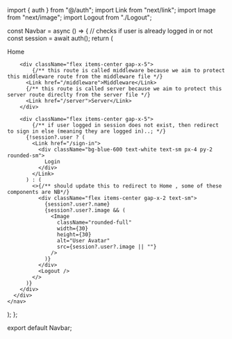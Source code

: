 import { auth } from "@/auth";
import Link from "next/link";
import Image from "next/image";
import Logout from "./Logout";

const Navbar = async () => {
  // checks if user is already logged in or not
  const session = await auth();
  return (
    <nav className="border-b bg-background w-full flex items-center">
      <div className="flex w-full items-center justify-between my-4">
        <Link className="font-bold" href="/">
          Home
        </Link>

        <div className="flex items-center gap-x-5">
            {/** this route is called middleware because we aim to protect this middleware route from the middleware file */}
          <Link href="/middleware">Middleware</Link>
          {/** this route is called server because we aim to protect this server route direclty from the server file */}
          <Link href="/server">Server</Link>
        </div>

        <div className="flex items-center gap-x-5">
            {/** if user logged in session does not exist, then redirect to sign in else (meaning they are logged in)..; */}
          {!session?.user ? (
            <Link href="/sign-in">
              <div className="bg-blue-600 text-white text-sm px-4 py-2 rounded-sm">
                Login
              </div>
            </Link>
          ) : (
            <>{/** should update this to redirect to Home , some of these components are NB*/}
              <div className="flex items-center gap-x-2 text-sm">
                {session?.user?.name}
                {session?.user?.image && (
                  <Image
                    className="rounded-full"
                    width={30}
                    height={30}
                    alt="User Avatar"
                    src={session?.user?.image || ""}
                  />
                )}
              </div>
              <Logout />
            </>
          )}
        </div>
      </div>
    </nav>
  );
};

export default Navbar;